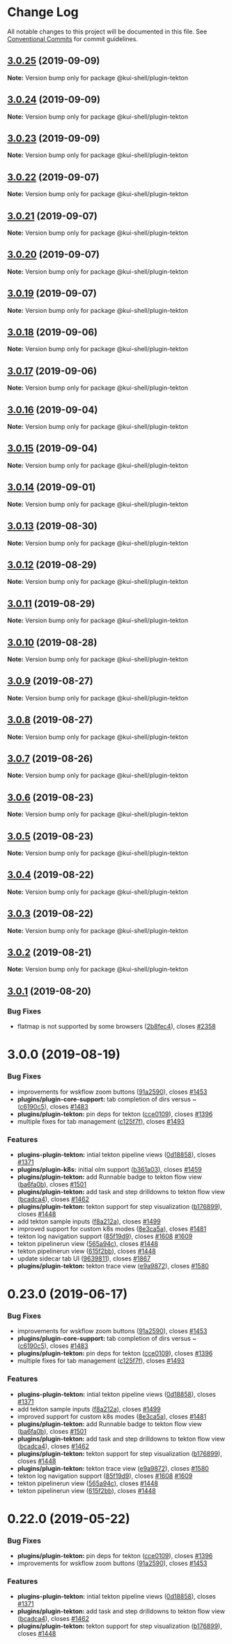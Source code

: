 # Change Log

All notable changes to this project will be documented in this file.
See [Conventional Commits](https://conventionalcommits.org) for commit guidelines.

## [3.0.25](https://github.com/IBM/kui/compare/v3.0.24...v3.0.25) (2019-09-09)

**Note:** Version bump only for package @kui-shell/plugin-tekton

## [3.0.24](https://github.com/IBM/kui/compare/v3.0.23...v3.0.24) (2019-09-09)

**Note:** Version bump only for package @kui-shell/plugin-tekton

## [3.0.23](https://github.com/IBM/kui/compare/v3.0.22...v3.0.23) (2019-09-09)

**Note:** Version bump only for package @kui-shell/plugin-tekton

## [3.0.22](https://github.com/IBM/kui/compare/v3.0.21...v3.0.22) (2019-09-07)

**Note:** Version bump only for package @kui-shell/plugin-tekton

## [3.0.21](https://github.com/IBM/kui/compare/v3.0.20...v3.0.21) (2019-09-07)

**Note:** Version bump only for package @kui-shell/plugin-tekton

## [3.0.20](https://github.com/IBM/kui/compare/v3.0.19...v3.0.20) (2019-09-07)

**Note:** Version bump only for package @kui-shell/plugin-tekton

## [3.0.19](https://github.com/IBM/kui/compare/v3.0.18...v3.0.19) (2019-09-07)

**Note:** Version bump only for package @kui-shell/plugin-tekton

## [3.0.18](https://github.com/IBM/kui/compare/v3.0.17...v3.0.18) (2019-09-06)

**Note:** Version bump only for package @kui-shell/plugin-tekton

## [3.0.17](https://github.com/IBM/kui/compare/v3.0.16...v3.0.17) (2019-09-06)

**Note:** Version bump only for package @kui-shell/plugin-tekton

## [3.0.16](https://github.com/IBM/kui/compare/v3.0.15...v3.0.16) (2019-09-04)

**Note:** Version bump only for package @kui-shell/plugin-tekton

## [3.0.15](https://github.com/IBM/kui/compare/v3.0.14...v3.0.15) (2019-09-04)

**Note:** Version bump only for package @kui-shell/plugin-tekton

## [3.0.14](https://github.com/IBM/kui/compare/v3.0.13...v3.0.14) (2019-09-01)

**Note:** Version bump only for package @kui-shell/plugin-tekton

## [3.0.13](https://github.com/IBM/kui/compare/v3.0.12...v3.0.13) (2019-08-30)

**Note:** Version bump only for package @kui-shell/plugin-tekton

## [3.0.12](https://github.com/IBM/kui/compare/v3.0.11...v3.0.12) (2019-08-29)

**Note:** Version bump only for package @kui-shell/plugin-tekton

## [3.0.11](https://github.com/IBM/kui/compare/v3.0.10...v3.0.11) (2019-08-29)

**Note:** Version bump only for package @kui-shell/plugin-tekton

## [3.0.10](https://github.com/IBM/kui/compare/v3.0.9...v3.0.10) (2019-08-28)

**Note:** Version bump only for package @kui-shell/plugin-tekton

## [3.0.9](https://github.com/IBM/kui/compare/v3.0.8...v3.0.9) (2019-08-27)

**Note:** Version bump only for package @kui-shell/plugin-tekton

## [3.0.8](https://github.com/IBM/kui/compare/v3.0.7...v3.0.8) (2019-08-27)

**Note:** Version bump only for package @kui-shell/plugin-tekton

## [3.0.7](https://github.com/IBM/kui/compare/v3.0.6...v3.0.7) (2019-08-26)

**Note:** Version bump only for package @kui-shell/plugin-tekton

## [3.0.6](https://github.com/IBM/kui/compare/v3.0.5...v3.0.6) (2019-08-23)

**Note:** Version bump only for package @kui-shell/plugin-tekton

## [3.0.5](https://github.com/IBM/kui/compare/v3.0.4...v3.0.5) (2019-08-23)

**Note:** Version bump only for package @kui-shell/plugin-tekton

## [3.0.4](https://github.com/IBM/kui/compare/v3.0.3...v3.0.4) (2019-08-22)

**Note:** Version bump only for package @kui-shell/plugin-tekton

## [3.0.3](https://github.com/IBM/kui/compare/v3.0.2...v3.0.3) (2019-08-22)

**Note:** Version bump only for package @kui-shell/plugin-tekton

## [3.0.2](https://github.com/IBM/kui/compare/v3.0.1...v3.0.2) (2019-08-21)

**Note:** Version bump only for package @kui-shell/plugin-tekton

## [3.0.1](https://github.com/IBM/kui/compare/v3.0.0...v3.0.1) (2019-08-20)

### Bug Fixes

- flatmap is not supported by some browsers ([2b8fec4](https://github.com/IBM/kui/commit/2b8fec4)), closes [#2358](https://github.com/IBM/kui/issues/2358)

# 3.0.0 (2019-08-19)

### Bug Fixes

- improvements for wskflow zoom buttons ([91a2590](https://github.com/IBM/kui/commit/91a2590)), closes [#1453](https://github.com/IBM/kui/issues/1453)
- **plugins/plugin-core-support:** tab completion of dirs versus ~ ([c6190c5](https://github.com/IBM/kui/commit/c6190c5)), closes [#1483](https://github.com/IBM/kui/issues/1483)
- **plugins/plugin-tekton:** pin deps for tekton ([cce0109](https://github.com/IBM/kui/commit/cce0109)), closes [#1396](https://github.com/IBM/kui/issues/1396)
- multiple fixes for tab management ([c125f7f](https://github.com/IBM/kui/commit/c125f7f)), closes [#1493](https://github.com/IBM/kui/issues/1493)

### Features

- **plugins-plugin-tekton:** intial tekton pipeline views ([0d18858](https://github.com/IBM/kui/commit/0d18858)), closes [#1371](https://github.com/IBM/kui/issues/1371)
- **plugins/plugin-k8s:** initial olm support ([b361a03](https://github.com/IBM/kui/commit/b361a03)), closes [#1459](https://github.com/IBM/kui/issues/1459)
- **plugins/plugin-tekton:** add Runnable badge to tekton flow view ([ba6fa0b](https://github.com/IBM/kui/commit/ba6fa0b)), closes [#1501](https://github.com/IBM/kui/issues/1501)
- **plugins/plugin-tekton:** add task and step drilldowns to tekton flow view ([bcadca4](https://github.com/IBM/kui/commit/bcadca4)), closes [#1462](https://github.com/IBM/kui/issues/1462)
- **plugins/plugin-tekton:** tekton support for step visualization ([b176899](https://github.com/IBM/kui/commit/b176899)), closes [#1448](https://github.com/IBM/kui/issues/1448)
- add tekton sample inputs ([f8a212a](https://github.com/IBM/kui/commit/f8a212a)), closes [#1499](https://github.com/IBM/kui/issues/1499)
- improved support for custom k8s modes ([8e3ca5a](https://github.com/IBM/kui/commit/8e3ca5a)), closes [#1481](https://github.com/IBM/kui/issues/1481)
- tekton log navigation support ([85f19d9](https://github.com/IBM/kui/commit/85f19d9)), closes [#1608](https://github.com/IBM/kui/issues/1608) [#1609](https://github.com/IBM/kui/issues/1609)
- tekton pipelinerun view ([565a94c](https://github.com/IBM/kui/commit/565a94c)), closes [#1448](https://github.com/IBM/kui/issues/1448)
- tekton pipelinerun view ([615f2bb](https://github.com/IBM/kui/commit/615f2bb)), closes [#1448](https://github.com/IBM/kui/issues/1448)
- update sidecar tab UI ([9639811](https://github.com/IBM/kui/commit/9639811)), closes [#1867](https://github.com/IBM/kui/issues/1867)
- **plugins/plugin-tekton:** tekton trace view ([e9a9872](https://github.com/IBM/kui/commit/e9a9872)), closes [#1580](https://github.com/IBM/kui/issues/1580)

# 0.23.0 (2019-06-17)

### Bug Fixes

- improvements for wskflow zoom buttons ([91a2590](https://github.com/IBM/kui/commit/91a2590)), closes [#1453](https://github.com/IBM/kui/issues/1453)
- **plugins/plugin-core-support:** tab completion of dirs versus ~ ([c6190c5](https://github.com/IBM/kui/commit/c6190c5)), closes [#1483](https://github.com/IBM/kui/issues/1483)
- **plugins/plugin-tekton:** pin deps for tekton ([cce0109](https://github.com/IBM/kui/commit/cce0109)), closes [#1396](https://github.com/IBM/kui/issues/1396)
- multiple fixes for tab management ([c125f7f](https://github.com/IBM/kui/commit/c125f7f)), closes [#1493](https://github.com/IBM/kui/issues/1493)

### Features

- **plugins-plugin-tekton:** intial tekton pipeline views ([0d18858](https://github.com/IBM/kui/commit/0d18858)), closes [#1371](https://github.com/IBM/kui/issues/1371)
- add tekton sample inputs ([f8a212a](https://github.com/IBM/kui/commit/f8a212a)), closes [#1499](https://github.com/IBM/kui/issues/1499)
- improved support for custom k8s modes ([8e3ca5a](https://github.com/IBM/kui/commit/8e3ca5a)), closes [#1481](https://github.com/IBM/kui/issues/1481)
- **plugins/plugin-tekton:** add Runnable badge to tekton flow view ([ba6fa0b](https://github.com/IBM/kui/commit/ba6fa0b)), closes [#1501](https://github.com/IBM/kui/issues/1501)
- **plugins/plugin-tekton:** add task and step drilldowns to tekton flow view ([bcadca4](https://github.com/IBM/kui/commit/bcadca4)), closes [#1462](https://github.com/IBM/kui/issues/1462)
- **plugins/plugin-tekton:** tekton support for step visualization ([b176899](https://github.com/IBM/kui/commit/b176899)), closes [#1448](https://github.com/IBM/kui/issues/1448)
- **plugins/plugin-tekton:** tekton trace view ([e9a9872](https://github.com/IBM/kui/commit/e9a9872)), closes [#1580](https://github.com/IBM/kui/issues/1580)
- tekton log navigation support ([85f19d9](https://github.com/IBM/kui/commit/85f19d9)), closes [#1608](https://github.com/IBM/kui/issues/1608) [#1609](https://github.com/IBM/kui/issues/1609)
- tekton pipelinerun view ([565a94c](https://github.com/IBM/kui/commit/565a94c)), closes [#1448](https://github.com/IBM/kui/issues/1448)
- tekton pipelinerun view ([615f2bb](https://github.com/IBM/kui/commit/615f2bb)), closes [#1448](https://github.com/IBM/kui/issues/1448)

# 0.22.0 (2019-05-22)

### Bug Fixes

- **plugins/plugin-tekton:** pin deps for tekton ([cce0109](https://github.com/IBM/kui/commit/cce0109)), closes [#1396](https://github.com/IBM/kui/issues/1396)
- improvements for wskflow zoom buttons ([91a2590](https://github.com/IBM/kui/commit/91a2590)), closes [#1453](https://github.com/IBM/kui/issues/1453)

### Features

- **plugins-plugin-tekton:** intial tekton pipeline views ([0d18858](https://github.com/IBM/kui/commit/0d18858)), closes [#1371](https://github.com/IBM/kui/issues/1371)
- **plugins/plugin-tekton:** add task and step drilldowns to tekton flow view ([bcadca4](https://github.com/IBM/kui/commit/bcadca4)), closes [#1462](https://github.com/IBM/kui/issues/1462)
- **plugins/plugin-tekton:** tekton support for step visualization ([b176899](https://github.com/IBM/kui/commit/b176899)), closes [#1448](https://github.com/IBM/kui/issues/1448)
